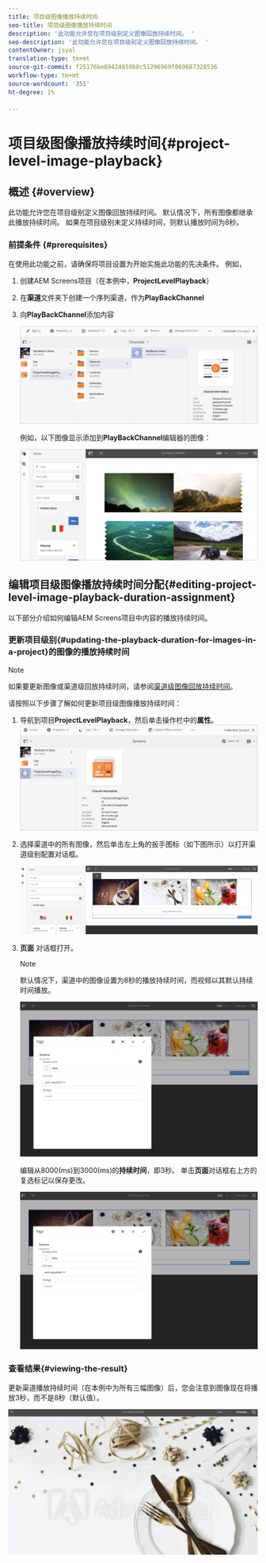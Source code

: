 ```yaml
---
title: 项目级图像播放持续时间
seo-title: 项目级图像播放持续时间
description: '此功能允许您在项目级别定义图像回放持续时间。 '
seo-description: '此功能允许您在项目级别定义图像回放持续时间。 '
contentOwner: jsyal
translation-type: tm+mt
source-git-commit: f25176be89424059b8c51296969f069687328536
workflow-type: tm+mt
source-wordcount: '351'
ht-degree: 1%

---
```



# 项目级图像播放持续时间{#project-level-image-playback}

## 概述 {#overview}

此功能允许您在项目级别定义图像回放持续时间。 默认情况下，所有图像都继承此播放持续时间。 如果在项目级别未定义持续时间，则默认播放时间为8秒。

### 前提条件 {#prerequisites}

在使用此功能之前，请确保将项目设置为开始实施此功能的先决条件。 例如，

1. 创建AEM Screens项目（在本例中，**ProjectLevelPlayback**）

1. 在&#x200B;**渠道**&#x200B;文件夹下创建一个序列渠道，作为&#x200B;**PlayBackChannel**

1. 向&#x200B;**PlayBackChannel**&#x200B;添加内容

   ![资产](assets/image_playback1.png)

   例如，以下图像显示添加到&#x200B;**PlayBackChannel**&#x200B;编辑器的图像：

   ![资产](assets/image_playback2.png)

## 编辑项目级图像播放持续时间分配{#editing-project-level-image-playback-duration-assignment}

以下部分介绍如何编辑AEM Screens项目中内容的播放持续时间。

### 更新项目级别{#updating-the-playback-duration-for-images-in-a-project}的图像的播放持续时间


>[!NOTE]
>
>如果要更新图像或渠道级回放持续时间，请参阅[渠道级图像回放持续时间](channel-level-image-playback.md)。

请按照以下步骤了解如何更新项目级图像播放持续时间：

1. 导航到项目&#x200B;**ProjectLevelPlayback**，然后单击操作栏中的&#x200B;**属性**。
   ![资产](assets/image_playback3.png)

1. 选择渠道中的所有图像，然后单击左上角的扳手图标（如下图所示）以打开渠道级别配置对话框。

   ![screen_shot_2019-06-25at95945am](assets/screen_shot_2019-06-25at95945am.png)

1. **页面** 对话框打开。

   >[!NOTE]
   >
   >默认情况下，渠道中的图像设置为8秒的播放持续时间，而视频以其默认持续时间播放。

   ![screen_shot_2019-06-25at100343am](assets/screen_shot_2019-06-25at100343am.png)

   编辑从8000(ms)到3000(ms)的&#x200B;**持续时间**，即3秒。 单击&#x200B;**页面**&#x200B;对话框右上方的复选标记以保存更改。

   ![screen_shot_2019-06-25at101527am](assets/screen_shot_2019-06-25at101527am.png)

### 查看结果{#viewing-the-result}

更新渠道播放持续时间（在本例中为所有三幅图像）后，您会注意到图像现在将播放3秒，而不是8秒（默认值）。

![渠道_预览](assets/channel_preview.gif)

